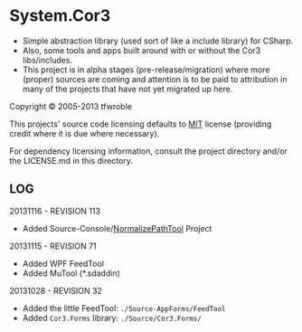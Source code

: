 # System.Cor3

* Simple abstraction library (used sort of like a include library) for CSharp.
* Also, some tools and apps built around with or without the Cor3 libs/includes.
* This project is in alpha stages (pre-release/migration) where more (proper)
  sources are coming and attention is to be paid to attribution in many of the
  projects that have not yet migrated up here.

[MIT]: http://opensource.org/licenses/MIT

Copyright &copy; 2005-2013 tfwroble

This projects' source code licensing defaults to [MIT] license (providing credit where it is due where necessary).

For dependency licensing information, consult the project directory and/or the LICENSE.md in this directory.

## LOG

20131116 - REVISION 113

- Added Source-Console/[NormalizePathTool] Project

20131115 - REVISION 71

- Added WPF FeedTool
- Added MuTool (*.sdaddin)

20131028 - REVISION 32

- Added the little FeedTool: `./Source-AppForms/FeedTool`
- Added `Cor3.Forms` library: `./Source/Cor3.Forms/`

[NormalizePathTool]: https://github.com/tfoxo/System.Cor3/tree/master/Source-Console/NormalizePathTool
